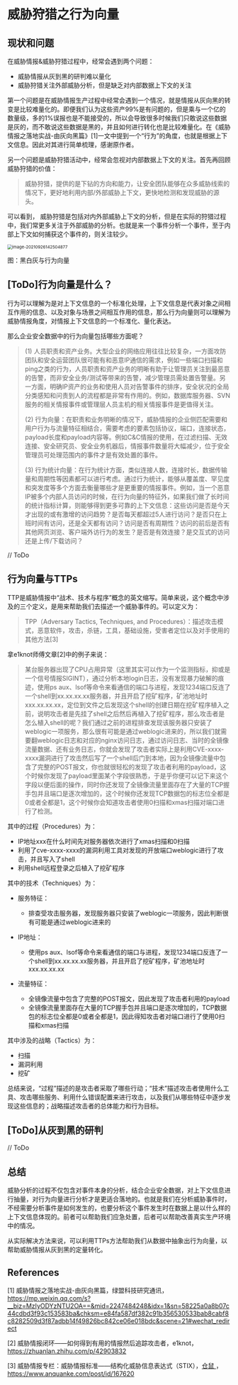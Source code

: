 # 威胁狩猎之行为向量

## 现状和问题

在威胁情报&威胁狩猎过程中，经常会遇到两个问题：

-   威胁情报从灰到黑的研判难以量化
-   威胁狩猎关注外部威胁分析，但是缺乏对内部数据上下文的关注

第一个问题是在威胁情报生产过程中经常会遇到一个情况，就是情报从灰向黑的转变是比较难量化的。即便我们认为这些资产99%是有问题的，但是乘与一个亿的数量级，多的1%误报也是不能接受的，所以会导致很多时候我们只敢说这些数据是灰的，而不敢说这些数据是黑的，并且如何进行转化也是比较难量化。在《威胁情报之落地实战-由灰向黑篇》[1]一文中提到一个“行为”的角度，也就是根据上下文信息。因此对其进行简单梳理，感谢原作者。

另一个问题是威胁狩猎活动中，经常会忽视对内部数据上下文的关注。首先再回顾威胁狩猎的价值：

>   威胁狩猎，提供的是下钻的方向和能力，让安全团队能够在众多威胁线索的情况下，更好地利用内部/外部威胁上下文，更快地检测和发现威胁的源头。

可以看到， 威胁狩猎是包括对内外部威胁上下文的分析，但是在实际的狩猎过程中，我们常更多关注于外部威胁的分析。也就是来一个事件分析一个事件，至于内部上下文如何捕获这个事件的，则关注较少。

<img src="https://image-host-toky.oss-cn-shanghai.aliyuncs.com/image-20210926142504877.png" alt="image-20210926142504877" style="zoom: 67%;" />

图：黑白灰与行为向量



## [ToDo]行为向量是什么？

行为可以理解为是对上下文信息的一个标准化处理，上下文信息是代表对象之间相互作用的信息、以及对象与场景之间相互作用的信息，那么行为向量则可以理解为威胁情报角度，对情报上下文信息的一个标准化、量化表达。

那么企业安全数据中的行为向量包括哪些方面呢？

>   (1) 人员职责和资产业务。大型企业的网络应用往往比较复杂，一方面攻防团队和安全运营团队很可能有和恶意IP通信的需求，例如一些端口扫描和ping之类的行为，人员职责和资产业务的明晰有助于让管理员关注到最恶意的告警，而非安全业务/测试等带来的告警，减少管理员需处置告警量。另一方面，明确IP资产的业务和使用人员对告警事件的排序，安全状况的全局分类感知和问责到人的流程都是非常有作用的。例如，数据库服务器、SVN服务的相关情报事件或管理层人员主机的相关情报事件是更值得关注。
>
>   (2) 行为向量：在职责和业务明晰的情况下，威胁情报的企业侧匹配需要和用户行为与流量特征相结合，需要考虑的要素包括协议，端口，连接状态，payload长度和payload内容等。例如C&C情报的使用，在过滤扫描、无效连接、安全研究员、安全业务机器后，情报事件数量将大幅减少，位于安全管理员可处理范围内的事件才是有效处置的事件。
>
>   (3) 行为统计向量：在行为统计方面，类似连接人数，连接时长，数据传输量和周期性等因素都可以进行考虑。通过行为统计，能够从覆盖度、罕见度和突发度等多个方面去衡量哪些才是更重要的情报事件。例如，当一个恶意IP被多个内部人员访问的时候，在行为向量的特征外，如果我们做了长时间的统计指标计算，则能够得到更多可靠的上下文信息：这些访问是否是今天才出现的或有激增的访问趋势？是否每天都超过5人进行访问？是否只在上班时间有访问，还是全天都有访问？访问是否有周期性？访问的前后是否有其他网页浏览、客户端外访行为的发生？是否是有效连接？是交互式的访问还是上传/下载访问？

// ToDo



## 行为向量与TTPs

TTP是威胁情报中“战术、技术与程序”概念的英文缩写。简单来说，这个概念中涉及的三个定义，是用来帮助我们去描述一个威胁事件的。可以定义为：

>   TPP（Adversary Tactics, Techniques, and Procedures）：描述攻击模式，恶意软件，攻击，杀链，工具，基础设施，受害者定位以及对手使用的其他方法[3]

拿e1knot师傅文章[2]中的例子来说：

>   某台服务器出现了CPU占用异常（这里其实可以作为一个监测指标，抑或是一个信号情报SIGINT），通过分析本地login日志，没有发现暴力破解的痕迹，使用ps aux、lsof等命令来看通信的端口与进程，发现1234端口反连了一个shell到xx.xx.xx.xx服务器，并且开启了挖矿程序，矿池地址时xxx.xx.xx.xx，定位到文件之后发现这个shell的创建日期在挖矿程序植入之前，说明攻击者是先挂了shell之后然后再植入了挖矿程序，那么攻击者是怎么植入shell的呢？我们通过之前的进程排查发现该服务器只安装了weblogic一项服务，那么很有可能是通过weblogic进来的，所以我们就需要翻weblogic日志和对应的nginx访问日志，通过访问日志、当时的全镜像流量数据、还有业务日志，你就会发现了攻击者实际上是利用CVE-xxxx-xxxx漏洞进行了攻击然后写了一个shell后门到本地，因为全镜像流量中包含了完整的POST报文，你也就很轻松的发现了攻击者利用的payload，这个时候你发现了payload里面某个字段很熟悉，于是乎你便可以记下来这个字段以便后面的操作，同时你还发现了全镜像流量里面存在了大量的TCP握手包并且端口是逐次增加的，这个时候你还发现TCP数据包的标志位全都是0或者全都是1，这个时候你会知道攻击者使用0扫描和xmas扫描对端口进行了检测。

其中的过程（Procedures）为：

-   IP地址xxx在什么时间先对服务器依次进行了xmas扫描和0扫描
-   利用了cve-xxxx-xxxx的漏洞利用工具对发现的开放端口weblogic进行了攻击，并且写入了shell
-   利用shell远程登录之后植入了挖矿程序

其中的技术（Techniques）为：

-   服务特征：
    -   排查受攻击服务器，发现服务器只安装了weblogic一项服务，因此判断很有可能是通过weblogic进来的

-   IP地址：
    -   使用ps aux、lsof等命令来看通信的端口与进程，发现1234端口反连了一个shell到xx.xx.xx.xx服务器，并且开启了挖矿程序，矿池地址时xxx.xx.xx.xx
-   流量特征：
    -   全镜像流量中包含了完整的POST报文，因此发现了攻击者利用的payload
    -   全镜像流量里面存在大量的TCP握手包并且端口是逐次增加的，TCP数据包的标志位全都是0或者全都是1，因此得知攻击者对端口进行了使用0扫描和xmas扫描

其中涉及的战略（Tactics）为：

-   扫描
-   漏洞利用
-   挖矿

总结来说，“过程”描述的是攻击者采取了哪些行动；“技术”描述攻击者使用什么工具、攻击哪些服务、利用什么错误配置来进行攻击，以及我们从哪些特征中逐步发现这些信息的；战略描述攻击者的总体能力和行为目标。



## [ToDo]从灰到黑的研判

// ToDo





## 总结

威胁分析的过程不仅包含对事件本身的分析，结合企业安全数据，对上下文信息进行抽量，对行为向量进行分析才是更适合落地的。也就是我们在分析威胁事件时，不经需要分析事件是如何发生的，也要分析这个事件发生时在数据上是以什么样的上下文信息体现的。前者可以帮助我们应急处置，后者可以帮助改善真实生产环境中的情况。

从实际解决方法来说，可以利用TTPs方法帮助我们从数据中抽象出行为向量，以帮助威胁情报从灰到黑的定量转化。



## References

\[1] 威胁情报之落地实战-由灰向黑篇，绿盟科技研究通讯，https://mp.weixin.qq.com/s?__biz=MzIyODYzNTU2OA==&mid=2247484248&idx=1&sn=58225a0a8b07c44cdbd3f93c153583ba&chksm=e84fa587df382c91b356530533bab8cabf8c8282509d3f87adbb14f49826bc842ce06e018bdc&scene=21#wechat_redirect

\[2] 威胁情报闭环——如何得到有用的情报然后追踪攻击者，e1knot，https://zhuanlan.zhihu.com/p/42903832

\[3] 威胁情报专栏：威胁情报标准——结构化威胁信息表达式（STIX），[仓鼠 ](https://www.anquanke.com/member/132863)，https://www.anquanke.com/post/id/167620